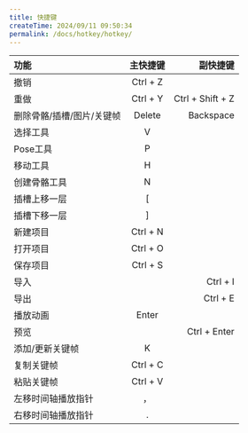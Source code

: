 ```yaml
---
title: 快捷键
createTime: 2024/09/11 09:50:34
permalink: /docs/hotkey/hotkey/
---
```


| 功能  | 主快捷键	  | 副快捷键 |
|:------------- |:---------------:| -------------:|
| 撤销	     | Ctrl   + Z|         |
| 重做		 | Ctrl   + Y|  Ctrl   + Shift + Z  |
| 删除骨骼/插槽/图片/关键帧		 | Delete |  Backspace  |
| 选择工具	 | V    |            |
| Pose工具	| P    |            |
| 	移动工具	|H     |            |
| 创建骨骼工具		|  N   |            |
| 插槽上移一层		|  [   |            |
| 插槽下移一层	|  ]   |            |
| 新建项目		|  Ctrl   + N   |            |
| 打开项目		|  Ctrl   + O  |            |
| 保存项目		|  Ctrl   + S  |            |
| 导入	|     |   Ctrl   + I |
| 导出	|     |  Ctrl   + E |
| 播放动画		| Enter    |            |
|预览|     |  Ctrl + Enter  |
| 添加/更新关键帧		|  K   |            |
| 复制关键帧		|  Ctrl   + C    |            |
| 粘贴关键帧		|  Ctrl   + V   |            |
| 左移时间轴播放指针		|  ，   |            |
| 右移时间轴播放指针		|   .  |            |
